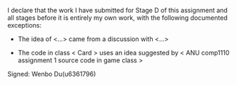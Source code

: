 I declare that the work I have submitted for Stage D of this assignment and all stages before it is entirely my own work, with the following documented exceptions:

* The idea of <...> came from a discussion with <...>

* The code in class < Card >  uses an idea suggested by < ANU comp1110 assignment 1 source code in game class >

Signed:  Wenbo Du(u6361796)
